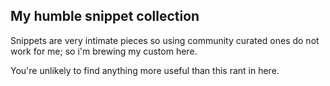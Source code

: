 ## My humble snippet collection

Snippets are very intimate pieces so using community curated ones do not work for me; so i'm brewing my custom here.

You're unlikely to find anything more useful than this rant in here.

